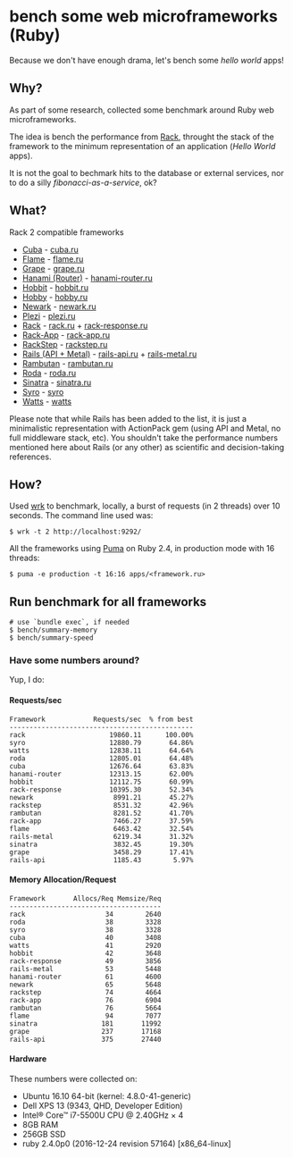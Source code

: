 # bench some web microframeworks (Ruby)

Because we don't have enough drama, let's bench some *hello world* apps!

## Why?

As part of some research, collected some benchmark around Ruby web
microframeworks.

The idea is bench the performance from [Rack](https://github.com/rack/rack),
throught the stack of the framework to the minimum representation of an
application (*Hello World* apps).

It is not the goal to bechmark hits to the database or external services,
nor to do a silly *fibonacci-as-a-service*, ok?

## What?

Rack 2 compatible frameworks

- [Cuba](https://github.com/soveran/cuba) - [cuba.ru](apps/cuba.ru)
- [Flame](https://github.com/AlexWayfer/flame) - [flame.ru](apps/flame.ru)
- [Grape](https://github.com/ruby-grape/grape) - [grape.ru](apps/grape.ru)
- [Hanami (Router)](https://github.com/hanami/router) - [hanami-router.ru](apps/hanami-router.ru)
- [Hobbit](https://github.com/patriciomacadden/hobbit) - [hobbit.ru](apps/hobbit.ru)
- [Hobby](https://github.com/ch1c0t/hobby) - [hobby.ru](apps/hobby.ru)
- [Newark](https://github.com/mje113/newark) - [newark.ru](apps/newark.ru)
- [Plezi](https://github.com/boazsegev/plezi) - [plezi.ru](apps/plezi.ru)
- [Rack](https://github.com/rack/rack) - [rack.ru](apps/rack.ru) + [rack-response.ru](apps/rack-response.ru)
- [Rack-App](https://github.com/rack-app/rack-app) - [rack-app.ru](apps/rack-app.ru)
- [RackStep](https://github.com/mfdavid/rackstep) - [rackstep.ru](apps/rackstep.ru)
- [Rails (API + Metal)](https://github.com/rails/rails) - [rails-api.ru](apps/rails-api.ru)  + [rails-metal.ru](apps/rails-metal.ru)
- [Rambutan](https://github.com/NewRosies/rambutan) - [rambutan.ru](apps/rambutan.ru)
- [Roda](https://github.com/jeremyevans/roda) - [roda.ru](apps/roda.ru)
- [Sinatra](https://github.com/sinatra/sinatra) - [sinatra.ru](apps/sinatra.ru)
- [Syro](https://github.com/soveran/syro) - [syro](apps/syro.ru)
- [Watts](https://github.com/pete/watts) - [watts](apps/watts.ru)

Please note that while Rails has been added to the list, it is just a
minimalistic representation with ActionPack gem (using API and Metal, no full middleware stack, etc). You
shouldn't take the performance numbers mentioned here about Rails (or any
other) as scientific and decision-taking references.

## How?

Used [wrk](https://github.com/wg/wrk) to benchmark, locally, a burst of
requests (in 2 threads) over 10 seconds. The command line used was:

```console
$ wrk -t 2 http://localhost:9292/
```

All the frameworks using [Puma](https://github.com/puma/puma) on
Ruby 2.4, in production mode with 16 threads:

```console
$ puma -e production -t 16:16 apps/<framework.ru>
```

## Run benchmark for all frameworks

```console
# use `bundle exec`, if needed
$ bench/summary-memory
$ bench/summary-speed
```

### Have some numbers around?

Yup, I do:

#### Requests/sec
<!-- speed_table -->
```
Framework            Requests/sec  % from best
----------------------------------------------
rack                     19860.11      100.00%
syro                     12880.79       64.86%
watts                    12838.11       64.64%
roda                     12805.01       64.48%
cuba                     12676.64       63.83%
hanami-router            12313.15       62.00%
hobbit                   12112.75       60.99%
rack-response            10395.30       52.34%
newark                    8991.21       45.27%
rackstep                  8531.32       42.96%
rambutan                  8281.52       41.70%
rack-app                  7466.27       37.59%
flame                     6463.42       32.54%
rails-metal               6219.34       31.32%
sinatra                   3832.45       19.30%
grape                     3458.29       17.41%
rails-api                 1185.43        5.97%
```
<!-- speed_table_end -->

#### Memory Allocation/Request
<!-- mem_table -->
```
Framework       Allocs/Req Memsize/Req
--------------------------------------
rack                    34        2640
roda                    38        3328
syro                    38        3328
cuba                    40        3408
watts                   41        2920
hobbit                  42        3648
rack-response           49        3856
rails-metal             53        5448
hanami-router           61        4600
newark                  65        5648
rackstep                74        4664
rack-app                76        6904
rambutan                76        5664
flame                   94        7077
sinatra                181       11992
grape                  237       17168
rails-api              375       27440
```
<!-- mem_table_end -->

#### Hardware

These numbers were collected on:

- Ubuntu 16.10 64-bit (kernel: 4.8.0-41-generic)
- Dell XPS 13 (9343, QHD, Developer Edition)
- Intel® Core™ i7-5500U CPU @ 2.40GHz × 4
- 8GB RAM
- 256GB SSD
- ruby 2.4.0p0 (2016-12-24 revision 57164) [x86_64-linux]
